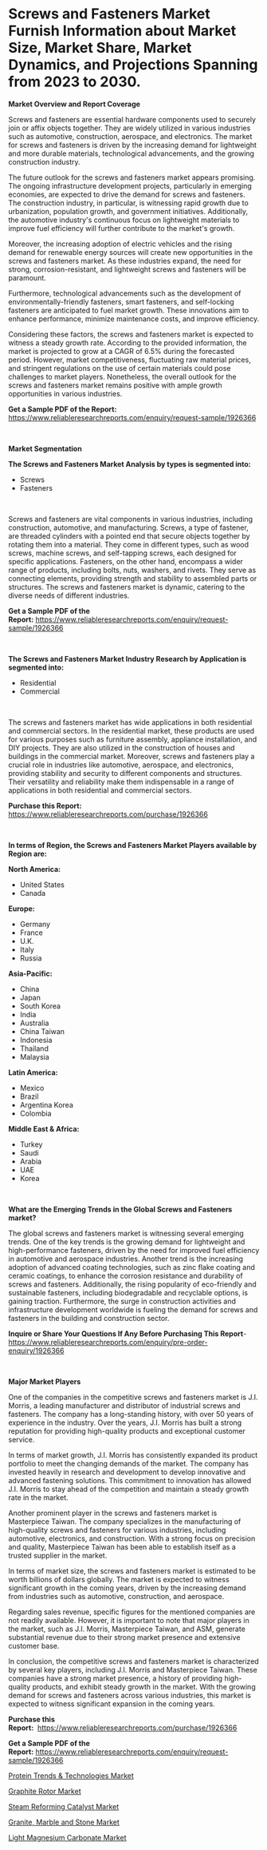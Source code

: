 <p><h1>Screws and Fasteners Market Furnish Information about Market Size, Market Share, Market Dynamics, and Projections Spanning from 2023 to 2030.</h1></p><p><strong>Market Overview and Report Coverage</strong></p>
<p><p>Screws and fasteners are essential hardware components used to securely join or affix objects together. They are widely utilized in various industries such as automotive, construction, aerospace, and electronics. The market for screws and fasteners is driven by the increasing demand for lightweight and more durable materials, technological advancements, and the growing construction industry.</p><p>The future outlook for the screws and fasteners market appears promising. The ongoing infrastructure development projects, particularly in emerging economies, are expected to drive the demand for screws and fasteners. The construction industry, in particular, is witnessing rapid growth due to urbanization, population growth, and government initiatives. Additionally, the automotive industry's continuous focus on lightweight materials to improve fuel efficiency will further contribute to the market's growth.</p><p>Moreover, the increasing adoption of electric vehicles and the rising demand for renewable energy sources will create new opportunities in the screws and fasteners market. As these industries expand, the need for strong, corrosion-resistant, and lightweight screws and fasteners will be paramount.</p><p>Furthermore, technological advancements such as the development of environmentally-friendly fasteners, smart fasteners, and self-locking fasteners are anticipated to fuel market growth. These innovations aim to enhance performance, minimize maintenance costs, and improve efficiency.</p><p>Considering these factors, the screws and fasteners market is expected to witness a steady growth rate. According to the provided information, the market is projected to grow at a CAGR of 6.5% during the forecasted period. However, market competitiveness, fluctuating raw material prices, and stringent regulations on the use of certain materials could pose challenges to market players. Nonetheless, the overall outlook for the screws and fasteners market remains positive with ample growth opportunities in various industries.</p></p>
<p><strong>Get a Sample PDF of the Report:</strong> <a href="https://www.reliableresearchreports.com/enquiry/request-sample/1926366">https://www.reliableresearchreports.com/enquiry/request-sample/1926366</a></p>
<p>&nbsp;</p>
<p><strong>Market Segmentation</strong></p>
<p><strong>The Screws and Fasteners Market Analysis by types is segmented into:</strong></p>
<p><ul><li>Screws</li><li>Fasteners</li></ul></p>
<p>&nbsp;</p>
<p><p>Screws and fasteners are vital components in various industries, including construction, automotive, and manufacturing. Screws, a type of fastener, are threaded cylinders with a pointed end that secure objects together by rotating them into a material. They come in different types, such as wood screws, machine screws, and self-tapping screws, each designed for specific applications. Fasteners, on the other hand, encompass a wider range of products, including bolts, nuts, washers, and rivets. They serve as connecting elements, providing strength and stability to assembled parts or structures. The screws and fasteners market is dynamic, catering to the diverse needs of different industries.</p></p>
<p><strong>Get a Sample PDF of the Report:</strong>&nbsp;<a href="https://www.reliableresearchreports.com/enquiry/request-sample/1926366">https://www.reliableresearchreports.com/enquiry/request-sample/1926366</a></p>
<p>&nbsp;</p>
<p><strong>The Screws and Fasteners Market Industry Research by Application is segmented into:</strong></p>
<p><ul><li>Residential</li><li>Commercial</li></ul></p>
<p>&nbsp;</p>
<p><p>The screws and fasteners market has wide applications in both residential and commercial sectors. In the residential market, these products are used for various purposes such as furniture assembly, appliance installation, and DIY projects. They are also utilized in the construction of houses and buildings in the commercial market. Moreover, screws and fasteners play a crucial role in industries like automotive, aerospace, and electronics, providing stability and security to different components and structures. Their versatility and reliability make them indispensable in a range of applications in both residential and commercial sectors.</p></p>
<p><strong>Purchase this Report:</strong>&nbsp; <a href="https://www.reliableresearchreports.com/purchase/1926366">https://www.reliableresearchreports.com/purchase/1926366</a></p>
<p>&nbsp;</p>
<p><strong>In terms of Region, the Screws and Fasteners Market Players available by Region are:</strong></p>
<p>
    <p> <strong> North America: </strong>
        <ul>
            <li>United States</li>
            <li>Canada</li>
        </ul>
        </p> 
    <p> <strong> Europe: </strong>
        <ul>
            <li>Germany</li>
            <li>France</li>
            <li>U.K.</li>
            <li>Italy</li>
            <li>Russia</li>
        </ul>
        </p> 
    <p> <strong> Asia-Pacific: </strong>
        <ul>
            <li>China</li>
            <li>Japan</li>
            <li>South Korea</li>
            <li>India</li>
            <li>Australia</li>
            <li>China Taiwan</li>
            <li>Indonesia</li>
            <li>Thailand</li>
            <li>Malaysia</li>
        </ul>
        </p> 
    <p> <strong> Latin America: </strong>
        <ul>
            <li>Mexico</li>
            <li>Brazil</li>
            <li>Argentina Korea</li>
            <li>Colombia</li>
        </ul>
        </p> 
    <p> <strong> Middle East & Africa: </strong>
        <ul>
            <li>Turkey</li>
            <li>Saudi</li>
            <li>Arabia</li>
            <li>UAE</li>
            <li>Korea</li>
        </ul>
    </p>
    </p>
<p>&nbsp;</p>
<p><strong>What are the Emerging Trends in the Global Screws and Fasteners market?</strong></p>
<p><p>The global screws and fasteners market is witnessing several emerging trends. One of the key trends is the growing demand for lightweight and high-performance fasteners, driven by the need for improved fuel efficiency in automotive and aerospace industries. Another trend is the increasing adoption of advanced coating technologies, such as zinc flake coating and ceramic coatings, to enhance the corrosion resistance and durability of screws and fasteners. Additionally, the rising popularity of eco-friendly and sustainable fasteners, including biodegradable and recyclable options, is gaining traction. Furthermore, the surge in construction activities and infrastructure development worldwide is fueling the demand for screws and fasteners in the building and construction sector.</p></p>
<p><strong>Inquire or Share Your Questions If Any Before Purchasing This Report</strong>- <a href="https://www.reliableresearchreports.com/enquiry/pre-order-enquiry/1926366">https://www.reliableresearchreports.com/enquiry/pre-order-enquiry/1926366</a></p>
<p>&nbsp;</p>
<p><strong>Major Market Players</strong></p>
<p><p>One of the companies in the competitive screws and fasteners market is J.I. Morris, a leading manufacturer and distributor of industrial screws and fasteners. The company has a long-standing history, with over 50 years of experience in the industry. Over the years, J.I. Morris has built a strong reputation for providing high-quality products and exceptional customer service.</p><p>In terms of market growth, J.I. Morris has consistently expanded its product portfolio to meet the changing demands of the market. The company has invested heavily in research and development to develop innovative and advanced fastening solutions. This commitment to innovation has allowed J.I. Morris to stay ahead of the competition and maintain a steady growth rate in the market.</p><p>Another prominent player in the screws and fasteners market is Masterpiece Taiwan. The company specializes in the manufacturing of high-quality screws and fasteners for various industries, including automotive, electronics, and construction. With a strong focus on precision and quality, Masterpiece Taiwan has been able to establish itself as a trusted supplier in the market.</p><p>In terms of market size, the screws and fasteners market is estimated to be worth billions of dollars globally. The market is expected to witness significant growth in the coming years, driven by the increasing demand from industries such as automotive, construction, and aerospace.</p><p>Regarding sales revenue, specific figures for the mentioned companies are not readily available. However, it is important to note that major players in the market, such as J.I. Morris, Masterpiece Taiwan, and ASM, generate substantial revenue due to their strong market presence and extensive customer base.</p><p>In conclusion, the competitive screws and fasteners market is characterized by several key players, including J.I. Morris and Masterpiece Taiwan. These companies have a strong market presence, a history of providing high-quality products, and exhibit steady growth in the market. With the growing demand for screws and fasteners across various industries, this market is expected to witness significant expansion in the coming years.</p></p>
<p><strong>Purchase this Report:</strong>&nbsp;&nbsp;<a href="https://www.reliableresearchreports.com/purchase/1926366">https://www.reliableresearchreports.com/purchase/1926366</a></p>
<p></p>
<p><strong>Get a Sample PDF of the Report:</strong>&nbsp;<a href="https://www.reliableresearchreports.com/enquiry/request-sample/1926366">https://www.reliableresearchreports.com/enquiry/request-sample/1926366</a></p>
<p><p><a href="https://github.com/rahu1503/Market-Research-Report-List-1/blob/main/protein-trends-technologies-market.md">Protein Trends & Technologies Market</a></p><p><a href="https://medium.com/@santo151299/graphite-rotor-market-insights-into-market-cagr-market-trends-and-growth-strategies-54ebecd2189b">Graphite Rotor Market</a></p><p><a href="https://medium.com/@ssantosh15121999/steam-reforming-catalyst-market-comprehensive-assessment-by-type-application-and-geography-2f4d24635265">Steam Reforming Catalyst Market</a></p><p><a href="https://github.com/gshchiplitsov/Market-Research-Report-List-1/blob/main/granite-marble-and-stone-market.md">Granite, Marble and Stone Market</a></p><p><a href="https://medium.com/@sanju991215/light-magnesium-carbonate-market-share-evolution-and-market-growth-trends-2023-2030-6458bfd54e81">Light Magnesium Carbonate Market</a></p></p>